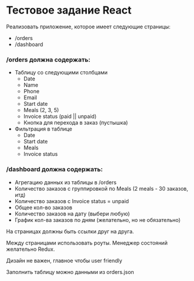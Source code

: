 # Тестовое задание React
Реализовать приложение, которое имеет следующие страницы:
* /orders
* /dashboard

### /orders должна содержать:
* Таблицу со следующими столбцами
  - Date
  - Name
  - Phone
  - Email
  - Start date
  - Meals (2, 3, 5)
  - Invoice status (paid || unpaid)
  - Кнопка для перехода в заказ (пустышка)
* Фильтрация в таблице
  - Date
  - Start date
  - Meals
  - Invoice status

### /dashboard должна содержать:
* Агрегацию данных из таблицы в /orders
* Количество заказов с группировкой по Meals (2 meals - 30 заказов, итд)
* Количество заказов с Invoice status = unpaid
* Общее кол-во заказов
* Количество заказов на дату (выбери любую)
* График кол-ва заказов по дням (желательно, но не обязательно)


На страницах должны быть ссылки друг на друга.

Между страницами использовать роуты. Менеджер состояний желательно Redux.

Дизайн не важен, главное чтобы user friendly

Заполнить таблицу можно данными из orders.json
